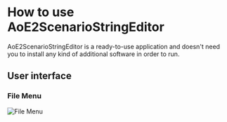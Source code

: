 # How to use AoE2ScenarioStringEditor

AoE2ScenarioStringEditor is a ready-to-use application and doesn't need you to install any kind of additional software
in order to run.

## User interface

### File Menu

![File Menu](https://github.com/andistrasser/AoE2ScenarioStringEditor/tree/dev/docs/images/doc_6.png)